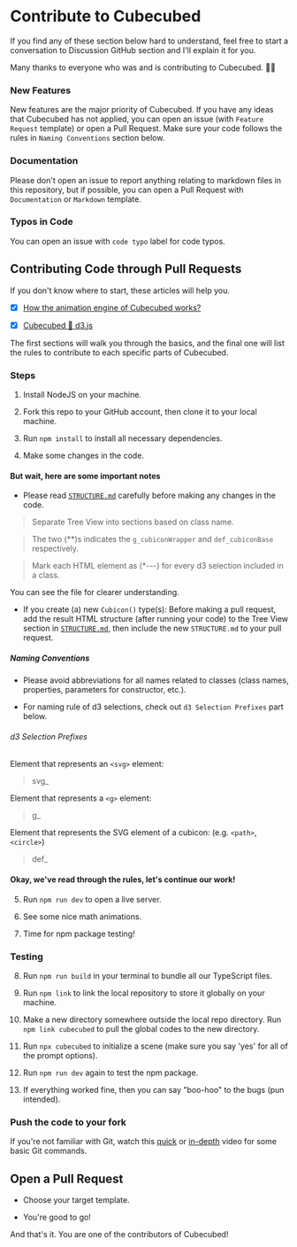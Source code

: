 # Contribute to Cubecubed

If you find any of these section below hard to understand, feel free to start a conversation to Discussion GitHub section and I'll explain it for you.

Many thanks to everyone who was and is contributing to Cubecubed. 🥳🎉

### New Features

New features are the major priority of Cubecubed. If you have any ideas that Cubecubed has not applied, you can open an issue (with `Feature Request` template) or open a Pull Request. Make sure your code follows the rules in `Naming Conventions` section below.

### Documentation

Please don't open an issue to report anything relating to markdown files in this repository, but if possible, you can open a Pull Request with `Documentation` or `Markdown` template.

### Typos in Code

You can open an issue with `code typo` label for code typos.

## Contributing Code through Pull Requests

If you don't know where to start, these articles will help you.

-   [x] [How the animation engine of Cubecubed works?](https://dev.to/imaphatduc/how-the-animation-engine-of-cubecubed-works-4m06)

-   [x] [Cubecubed 💖 d3.js](https://dev.to/imaphatduc/cubecubed-d3js-64f)

The first sections will walk you through the basics, and the final one will list the rules to contribute to each specific parts of Cubecubed.

### Steps

1. Install NodeJS on your machine.

2. Fork this repo to your GitHub account, then clone it to your local machine.

3. Run `npm install` to install all necessary dependencies.

4. Make some changes in the code.

#### But wait, here are some important notes

-   Please read [`STRUCTURE.md`](STRUCTURE.md) carefully before making any changes in the code.

> Separate Tree View into sections based on class name.

> The two (\*\*)s indicates the `g_cubiconWrapper` and `def_cubiconBase` respectively.

> Mark each HTML element as (\*---) for every d3 selection included in a class.

You can see the file for clearer understanding.

-   If you create (a) new `Cubicon()` type(s): Before making a pull request, add the result HTML structure (after running your code) to the Tree View section in [`STRUCTURE.md`](STRUCTURE.md), then include the new `STRUCTURE.md` to your pull request.

##### Naming Conventions

-   Please avoid abbreviations for all names related to classes (class names, properties, parameters for constructor, etc.).

-   For naming rule of d3 selections, check out `d3 Selection Prefixes` part below.

###### d3 Selection Prefixes

Element that represents an `<svg>` element:

> svg\_

Element that represents a `<g>` element:

> g\_

Element that represents the SVG element of a cubicon: (e.g. `<path>`, `<circle>`)

> def\_

#### Okay, we've read through the rules, let's continue our work!

5. Run `npm run dev` to open a live server.

6. See some nice math animations.

7. Time for npm package testing!

### Testing

8. Run `npm run build` in your terminal to bundle all our TypeScript files.

9. Run `npm link` to link the local repository to store it globally on your machine.

10. Make a new directory somewhere outside the local repo directory. Run `npm link cubecubed` to pull the global codes to the new directory.

11. Run `npx cubecubed` to initialize a scene (make sure you say 'yes' for all of the prompt options).

12. Run `npm run dev` again to test the npm package.

13. If everything worked fine, then you can say "boo-hoo" to the bugs (pun intended).

### Push the code to your fork

If you're not familiar with Git, watch this [quick](https://www.youtube.com/watch?v=hwP7WQkmECE) or [in-depth](https://www.youtube.com/watch?v=SWYqp7iY_Tc) video for some basic Git commands.

## Open a Pull Request

-   Choose your target template.

-   You're good to go!

And that's it. You are one of the contributors of Cubecubed!
